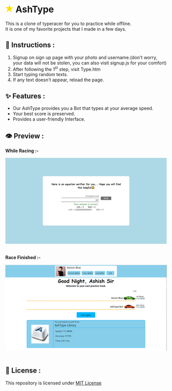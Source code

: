 # <img src='https://github.com/AshishAntil07/AshishAntil07/blob/main/5pointedStar.svg' height='25px' width='25px'> AshType
This is a clone of typeracer for you to practice while offline.<br>
It is one of my favorite projects that I made in a few days.<br>

## 📄 Instructions :
<ol>
  <li>Signup on sign up page with your photo and username.(don't worry, your data will not be stolen, you can also visit signup.js for your comfort)</li>
  <li>After following the 1<sup>st</sup> step, visit Type.htm</li>
  <li>Start typing random texts.</li>
  <li>If any text doesn't appear, reload the page.</li>
</ol>

## ✨ Features :
<ul>
  <li>Our AshType provides you a Bot that types at your average speed.</li>
  <li>Your best score is preserved.</li>
  <li>Provides a user-friendly Interface.</li>
</ul>

## 👁 Preview :
**While Racing :-**
<div>
  <img src = 'https://github.com/AshishAntil07/AshishAntil07/blob/TRClone/preview.png'>
</div>
<br>

**Race Finished :-**
<div>
  <img src = 'https://github.com/AshishAntil07/AshishAntil07/blob/TRClone/preview-result.png'>
</div>
<br>

## 📰 License :
This repository is licensed under [MIT License](https://github.com/AshishAntil07/TyperacerClone/blob/main/LICENSE.md)
